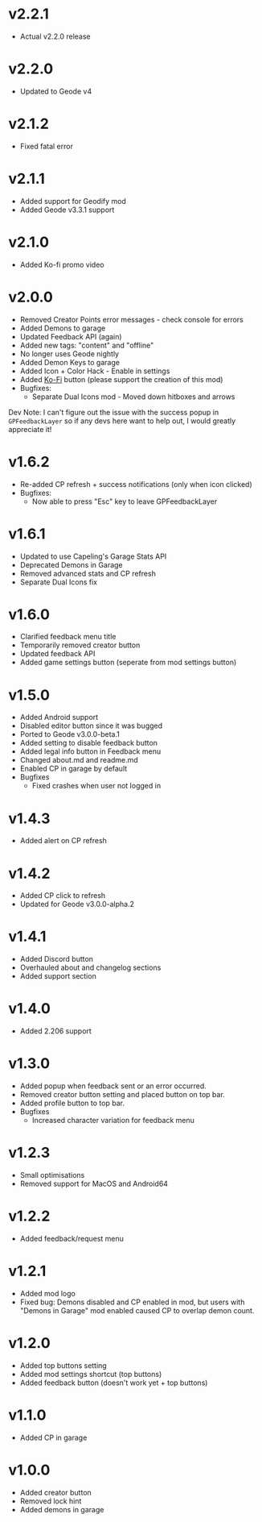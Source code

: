 # v2.2.1

- Actual v2.2.0 release

# v2.2.0

- Updated to Geode v4

# v2.1.2

- Fixed fatal error

# v2.1.1

- Added support for Geodify mod
- Added Geode v3.3.1 support

# v2.1.0

- Added Ko-fi promo video

# v2.0.0

- Removed Creator Points error messages - check console for errors
- Added Demons to garage
- Updated Feedback API (again)
- Added new tags: "content" and "offline"
- No longer uses Geode nightly
- Added Demon Keys to garage
- Added Icon + Color Hack - Enable in settings
- Added [Ko-Fi](https://ko-fi.com/omgrod) button (please support the creation of this mod)
- Bugfixes:
    - Separate Dual Icons mod - Moved down hitboxes and arrows

Dev Note: I can't figure out the issue with the success popup in `GPFeedbackLayer` so if any devs here want to help out, I would greatly appreciate it!

# v1.6.2

- Re-added CP refresh + success notifications (only when icon clicked)
- Bugfixes:
    - Now able to press "Esc" key to leave GPFeedbackLayer

# v1.6.1

- Updated to use Capeling's Garage Stats API
- Deprecated Demons in Garage
- Removed advanced stats and CP refresh
- Separate Dual Icons fix

# v1.6.0

- Clarified feedback menu title
- Temporarily removed creator button
- Updated feedback API
- Added game settings button (seperate from mod settings button)

# v1.5.0

- Added Android support
- Disabled editor button since it was bugged
- Ported to Geode v3.0.0-beta.1
- Added setting to disable feedback button
- Added legal info button in Feedback menu
- Changed about.md and readme.md
- Enabled CP in garage by default
- Bugfixes
    - Fixed crashes when user not logged in

# v1.4.3

- Added alert on CP refresh

# v1.4.2

- Added CP click to refresh
- Updated for Geode v3.0.0-alpha.2

# v1.4.1

- Added Discord button
- Overhauled about and changelog sections
- Added support section

# v1.4.0

- Added 2.206 support

# v1.3.0

- Added popup when feedback sent or an error occurred.
- Removed creator button setting and placed button on top bar.
- Added profile button to top bar.
- Bugfixes
    - Increased character variation for feedback menu

# v1.2.3

- Small optimisations
- Removed support for MacOS and Android64

# v1.2.2

- Added feedback/request menu

# v1.2.1

- Added mod logo
- Fixed bug: Demons disabled and CP enabled in mod, but users with "Demons in Garage" mod enabled caused CP to overlap demon count.

# v1.2.0

- Added top buttons setting
- Added mod settings shortcut (top buttons)
- Added feedback button (doesn't work yet + top buttons)

# v1.1.0

- Added CP in garage

# v1.0.0

- Added creator button
- Removed lock hint
- Added demons in garage